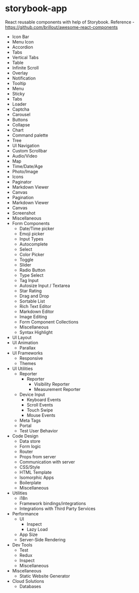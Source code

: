 # storybook-app
React reusable components with help of Storybook.
Reference - https://github.com/brillout/awesome-react-components
- Icon Bar
- Menu Icon
- Accordion
- Tabs
- Vertical Tabs
- Table
- Infinite Scroll
- Overlay
- Notification
- Tooltip
- Menu
- Sticky 
- Tabs
- Loader
- Captcha
- Carousel
- Buttons
- Collapse
- Chart
- Command palette
- Tree
- UI Navigation
- Custom Scrollbar
- Audio/Video
- Map
- Time/Date/Age
- Photo/Image
- Icons
- Paginator
- Markdown Viewer
- Canvas
- Pagination 
- Markdown Viewer
- Canvas
- Screenshot
- Miscellaneous
- Form Components
    - Date/Time picker
    - Emoji picker
    - Input Types
    - Autocomplete
    - Select
    - Color Picker
    - Toggle
    - Slider
    - Radio Button
    - Type Select
    - Tag Input
    - Autosize Input / Textarea
    - Star Rating
    - Drag and Drop
    - Sortable List
    - Rich Text Editor
    - Markdown Editor
    - Image Editing
    - Form Component Collections
    - Miscellaneous
    - Syntax Highlight
- UI Layout
- UI Animation
    - Parallax
- UI Frameworks
    - Responsive
    - Themes
- UI Utilities
    - Reporter
        - Reporter
            - Visibility Reporter
            - Measurement Reporter
    - Device Input
        - Keyboard Events
        - Scroll Events
        - Touch Swipe
        - Mouse Events
    - Meta Tags
    - Portal
    - Test User Behavior
- Code Design
    - Data store
    - Form logic
    - Router
    - Props from server
    - Communication with server
    - CSS/Style
    - HTML Template
    - Isomorphic Apps
    - Boilerplate
    - Miscellaneous
- Utilities
    - i18n
    - Framework bindings/integrations
    - Integrations with Third Party Services
- Performance
    - UI
        - Inspect
        - Lazy Load
    - App Size
    - Server-Side Rendering
- Dev Tools
    - Test 
    - Redux
    - Inspect
    - Miscellaneous
- Miscellaneous
    - Static Website Generator
- Cloud Solutions
    - Databases
